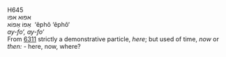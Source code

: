 H645  
אפוא אפו  
אֵפוֹ אֵפוֹא ‎ ‘êphô ‘êphô‘  
*ay-fo‘,* *ay-fo‘*  
From [6311](h6311) strictly a demonstrative particle, *here*; but used
of time, *now* or *then: -* here, now, where?  
